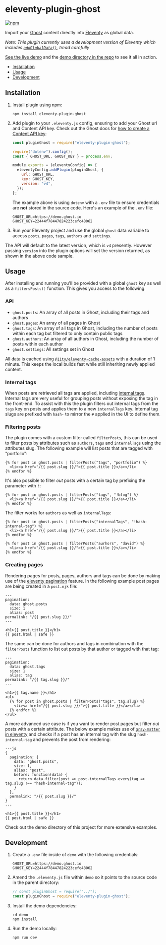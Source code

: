 # eleventy-plugin-ghost

[![npm](https://img.shields.io/npm/v/eleventy-plugin-ghost)](https://www.npmjs.com/package/eleventy-plugin-ghost)

Import your [Ghost](https://ghost.org) content directly into [Eleventy](https://github.com/11ty/eleventy) as global data.

_Note: This plugin currently uses a development version of Eleventy which includes [`addGlobalData()`](https://www.11ty.dev/docs/data-global-custom/), tread carefully_

[See the live demo](https://eleventy-plugin-ghost.netlify.app) and the [demo directory in the repo](https://github.com/daviddarnes/eleventy-plugin-ghost/tree/main/demo) to see it all in action.

- [Installation](#installation)
- [Usage](#usage)
- [Development](#development)

## Installation

1. Install plugin using npm:

   ```
   npm install eleventy-plugin-ghost
   ```

2. Add plugin to your `.eleventy.js` config, ensuring to add your Ghost url and Content API key. Check out the Ghost docs for [how to create a Content API key](http://www.ghost.org/docs/content-api/):

   ```js
   const pluginGhost = require("eleventy-plugin-ghost");

   require("dotenv").config();
   const { GHOST_URL, GHOST_KEY } = process.env;

   module.exports = (eleventyConfig) => {
     eleventyConfig.addPlugin(pluginGhost, {
       url: GHOST_URL,
       key: GHOST_KEY,
       version: "v4",
     });
   };
   ```

   The example above is using `dotenv` with a `.env` file to ensure credentials are **not** stored in the source code. Here's an example of the `.env` file:

   ```text
   GHOST_URL=https://demo.ghost.io
   GHOST_KEY=22444f78447824223cefc48062
   ```

3. Run your Eleventy project and use the global `ghost` data variable to access `posts`, `pages`, `tags`, `authors` and `settings`.

The API will default to the latest version, which is `v4` presently. However passing `version` into the plugin options will set the version returned, as shown in the above code sample.

## Usage

After installing and running you'll be provided with a global `ghost` key as well as a `filtersPosts()` function. This gives you access to the following:

### API

- `ghost.posts`: An array of all posts in Ghost, including their tags and authors
- `ghost.pages`: An array of all pages in Ghost
- `ghost.tags`: An array of all tags in Ghost, including the number of posts within each tag but filtered to only contain public tags
- `ghost.authors`: An array of all authors in Ghost, including the number of posts within each author
- `ghost.settings`: All settings set in Ghost

All data is cached using [`@11ty/eleventy-cache-assets`](https://www.11ty.dev/docs/plugins/cache/) with a duration of 1 minute. This keeps the local builds fast while still inheriting newly applied content.

### Internal tags

When posts are retrieved all tags are applied, including [internal tags](https://ghost.org/docs/publishing/#internal-tag). Internal tags are very useful for grouping posts without exposing the tag in the front-end. To assist with this the plugin filters out internal tags from the `tags` key on posts and applies them to a new `internalTags` key. Internal tag slugs are prefixed with `hash-` to mirror the `#` applied in the UI to define them.

### Filtering posts

The plugin comes with a custom filter called `filterPosts`, this can be used to filter posts by attributes such as `authors`, `tags` and `internalTags` using the attributes slug. The following example will list posts that are tagged with "portfolio":

```nunjucks
{% for post in ghost.posts | filterPosts("tags", "portfolio") %}
  <li><a href="/{{ post.slug }}/">{{ post.title }}</a></li>
{% endfor %}
```

It's also possible to filter _out_ posts with a certain tag by prefixing the parameter with `!`:

```nunjucks
{% for post in ghost.posts | filterPosts("tags", "!blog") %}
  <li><a href="/{{ post.slug }}/">{{ post.title }}</a></li>
{% endfor %}
```

The filter works for `authors` as well as `internalTags`:

```nunjucks
{% for post in ghost.posts | filterPosts("internalTags", "!hash-internal-tag") %}
  <li><a href="/{{ post.slug }}/">{{ post.title }}</a></li>
{% endfor %}
```

```nunjucks
{% for post in ghost.posts | filterPosts("aurhors", "david") %}
  <li><a href="/{{ post.slug }}/">{{ post.title }}</a></li>
{% endfor %}
```

### Creating pages

Rendering pages for posts, pages, authors and tags can be done by making use of the [eleventy pagination](https://www.11ty.dev/docs/pagination/) feature. In the following example post pages are being created in a `post.njk` file:

```nunjucks
---
pagination:
  data: ghost.posts
  size: 1
  alias: post
permalink: "/{{ post.slug }}/"
---

<h1>{{ post.title }}</h1>
{{ post.html | safe }}
```

The same can be done for authors and tags in combination with the `filterPosts` function to list out posts by that author or tagged with that tag:

```nunjucks
---
pagination:
  data: ghost.tags
  size: 1
  alias: tag
permalink: "/{{ tag.slug }}/"
---

<h1>{{ tag.name }}</h1>
<ul>
  {% for post in ghost.posts | filterPosts("tags", tag.slug) %}
    <li><a href="/{{ post.slug }}/">{{ post.title }}</a></li>
  {% endfor %}
</ul>
```

A more advanced use case is if you want to render post pages but filter _out_ posts with a certain attribute. The below example makes use of [`gray-matter` in eleventy](https://www.11ty.dev/docs/data-frontmatter/#alternative-front-matter-formats) and checks if a post has an internal tag with the slug `hash-internal-tag` and prevents the post from rendering:

```nunjucks
---js
{
  pagination: {
    data: "ghost.posts",
    size: 1,
    alias: "post",
    before: function(data) {
      return data.filter(post => post.internalTags.every(tag => tag.slug !== "hash-internal-tag"));
    }
  },
  permalink: "/{{ post.slug }}/"
}
---

<h1>{{ post.title }}</h1>
{{ post.html | safe }}
```

Check out the demo directory of this project for more extensive examples.

## Development

1. Create a `.env` file inside of `demo` with the following credentials:

   ```text
   GHOST_URL=https://demo.ghost.io
   GHOST_KEY=22444f78447824223cefc48062
   ```

2. Amend the `.eleventy.js` file within `demo` so it points to the source code in the parent directory:

   ```js
   // const pluginGhost = require("../");
   const pluginGhost = require("eleventy-plugin-ghost");
   ```

3. Install the demo dependencies:

   ```text
   cd demo
   npm install
   ```

4. Run the demo locally:
   ```text
   npm run dev
   ```
